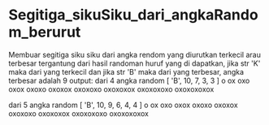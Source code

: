 # Segitiga_sikuSiku_dari_angkaRandom_berurut
Membuar segitiga siku siku dari angka rendom yang diurutkan terkecil arau terbesar tergantung dari hasil randoman huruf yang di dapatkan, jika str 'K' maka dari yang terkecil dan jika str 'B' maka dari yang terbesar, angka terbesar adalah 9
output:
dari 4 angka random
[ 'B', 10, 7, 3, 3 ]
o
ox
oxo
oxox
oxoxo
oxoxox
oxoxoxo
oxoxoxox
oxoxoxoxo
oxoxoxoxox

dari 5 angka random
[ 'B', 10, 9, 6, 4, 4 ]
o
ox
oxo
oxox
oxoxo
oxoxox
oxoxoxo
oxoxoxox
oxoxoxoxo
oxoxoxoxox
